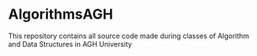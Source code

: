 # AlgorithmsAGH
This repository contains all source code made during classes of Algorithm and Data Structures in AGH University
